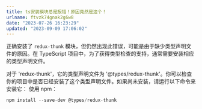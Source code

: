 ```yaml
---
title: ts安装模块总是报错！原因竟然是这个！
urlname: ftvzk74gnak2g6w8
date: "2023-07-26 16:23:29"
updated: "2023-09-09 17:06:02"
---
```


正确安装了 `redux-thunk` 模块，但仍然出现此错误，可能是由于缺少类型声明文件的原因。在 TypeScript 项目中，为了获得类型检查的支持，通常需要安装相应的类型声明文件。

对于 'redux-thunk'，它的类型声明文件为 '@types/redux-thunk'。你可以检查你的项目中是否已经安装了这个类型声明文件。如果尚未安装，请运行以下命令来安装它：
使用 npm：

```jsx
npm install --save-dev @types/redux-thunk
```
